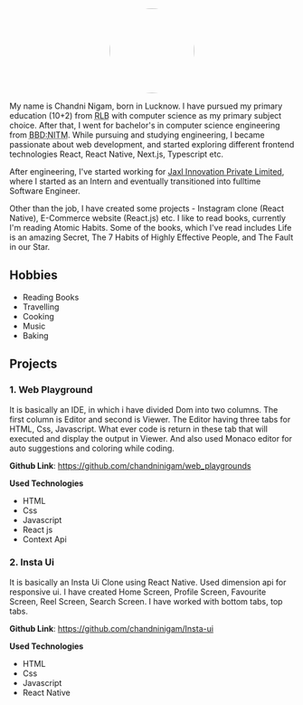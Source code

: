 <style>
    .wrapper{
       display:flex;
       justify-content:center;
       margin-top:1rem;
    }
    .image{
        height:150px;
        width:150px;
        object-fit: cover; 
        border-radius:50%;
    }
</style>

<div class='wrapper'>
  <img src='/chandni.jpg' class='image'/>
</div>

My name is Chandni Nigam, born in Lucknow. I have pursued my primary education (10+2) from <abbr title='Rani Laxmi Bai'>RLB</abbr> with computer science as my primary subject choice. After that, I went for bachelor's in computer science engineering from <abbr title='Babu Banarsi Das'>BBD:</abbr><abbr title="National Information Technology Management">NITM</abbr>.
While pursuing and studying engineering, I became passionate about web development, and started exploring different frontend technologies React, React Native, Next.js, Typescript etc.

After engineering, I've started working for <a href="https://jaxl.com/">Jaxl Innovation Private Limited</a>, where I started as an Intern and eventually transitioned into fulltime Software Engineer.

Other than the job, I have created some projects - Instagram clone (React Native), E-Commerce website (React.js) etc.
I like to read books, currently I'm reading Atomic Habits. Some of the books, which I've read includes Life is an amazing Secret, The 7 Habits of Highly Effective People, and The Fault in our Star.

<h2 class="heading">Hobbies</h2>

<ul class="card-wrapper">
    <li class="card">Reading Books</li>
    <li class="card">Travelling</li>
    <li class="card">Cooking</li>
    <li class="card">Music</li>
    <li class="card">Baking</li>
</ul>

<h2 class="heading">Projects</h2>

<h3>1. Web Playground</h3>
<p>It is basically an IDE, in which i have divided Dom into two columns. The first column is Editor and second is Viewer. The Editor having three tabs for HTML, Css, Javascript. What ever code is return in these tab that will executed and display the output in Viewer. And also used Monaco editor for auto suggestions and coloring while coding. </p>

**Github Link**: https://github.com/chandninigam/web_playgrounds

**Used Technologies**

 <ul class="card-wrapper">
    <li class="card">HTML</li>
    <li class="card">Css</li>
    <li class="card">Javascript</li>
    <li class="card">React js</li>
    <li class="card">Context Api </li>
</ul>

<h3>2. Insta Ui</h3>
<p>It is basically an Insta Ui Clone using React Native. Used dimension api for responsive ui. I have created Home Screen, Profile Screen, Favourite Screen, Reel Screen, Search Screen. I have worked with bottom tabs, top tabs.</p>

**Github Link**: https://github.com/chandninigam/Insta-ui

**Used Technologies**

 <ul class="card-wrapper">
    <li class="card">HTML</li>
    <li class="card">Css</li>
    <li class="card">Javascript</li>
    <li class="card">React Native</li>
</ul>
